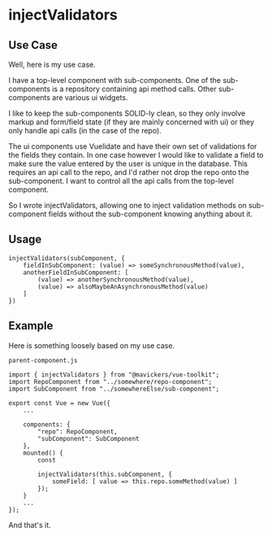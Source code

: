 # injectValidators

## Use Case
Well, here is my use case.

I have a top-level component with sub-components. One of the sub-components is a repository containing api method calls. Other sub-components are various ui widgets. 

I like to keep the sub-components SOLID-ly clean, so they only involve markup and form/field state (if they are mainly concerned with ui) or they only handle api calls (in the case of the repo).

The ui components use Vuelidate and have their own set of validations for the fields they contain. In one case however I would like to validate a field to make sure the value entered by the user is unique in the database. This requires an api call to the repo, and I'd rather not drop the repo onto the sub-component. I want to control all the api calls from the top-level component.

So I wrote injectValidators, allowing one to inject validation methods on sub-component fields without the sub-component knowing anything about it.

## Usage
```
injectValidators(subComponent, {
    fieldInSubComponent: (value) => someSynchronousMethod(value),
    anotherFieldInSubComponent: [
        (value) => anotherSynchronousMethod(value),
        (value) => alsoMaybeAnAsynchronousMethod(value)
    ]
})
```

## Example

Here is something loosely based on my use case.

```
parent-component.js

import { injectValidators } from "@mavickers/vue-toolkit";
import RepoComponent from "../somewhere/repo-component";
import SubComponent from "../somewhereElse/sub-component";

export const Vue = new Vue({
    ...
    
    components: {
        "repo": RepoComponent,
        "subComponent": SubComponent
    },
    mounted() {
        const 
    
        injectValidators(this.subComponent, {
            someField: [ value => this.repo.someMethod(value) ]
        });
    }
    ...
});

```

And that's it.
